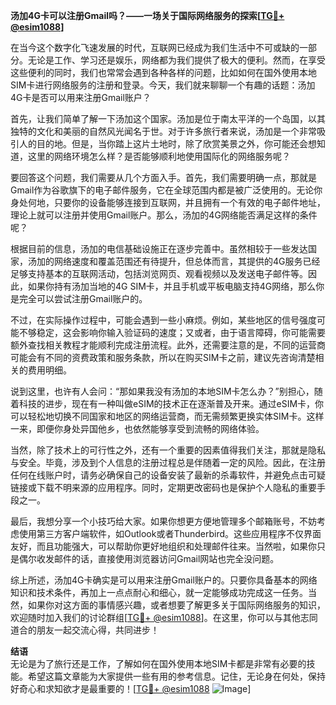 **汤加4G卡可以注册Gmail吗？——一场关于国际网络服务的探索[[TG💪+ @esim1088](https://t.me/s/esim1088)]**

在当今这个数字化飞速发展的时代，互联网已经成为我们生活中不可或缺的一部分。无论是工作、学习还是娱乐，网络都为我们提供了极大的便利。然而，在享受这些便利的同时，我们也常常会遇到各种各样的问题，比如如何在国外使用本地SIM卡进行网络服务的注册和登录。今天，我们就来聊聊一个有趣的话题：汤加4G卡是否可以用来注册Gmail账户？

首先，让我们简单了解一下汤加这个国家。汤加是位于南太平洋的一个岛国，以其独特的文化和美丽的自然风光闻名于世。对于许多旅行者来说，汤加是一个非常吸引人的目的地。但是，当你踏上这片土地时，除了欣赏美景之外，你可能还会想知道，这里的网络环境怎么样？是否能够顺利地使用国际化的网络服务呢？

要回答这个问题，我们需要从几个方面入手。首先，我们需要明确一点，那就是Gmail作为谷歌旗下的电子邮件服务，它在全球范围内都是被广泛使用的。无论你身处何地，只要你的设备能够连接到互联网，并且拥有一个有效的电子邮件地址，理论上就可以注册并使用Gmail账户。那么，汤加的4G网络能否满足这样的条件呢？

根据目前的信息，汤加的电信基础设施正在逐步完善中。虽然相较于一些发达国家，汤加的网络速度和覆盖范围还有待提升，但总体而言，其提供的4G服务已经足够支持基本的互联网活动，包括浏览网页、观看视频以及发送电子邮件等。因此，如果你持有汤加当地的4G SIM卡，并且手机或平板电脑支持4G网络，那么你是完全可以尝试注册Gmail账户的。

不过，在实际操作过程中，可能会遇到一些小麻烦。例如，某些地区的信号强度可能不够稳定，这会影响你输入验证码的速度；又或者，由于语言障碍，你可能需要额外查找相关教程才能顺利完成注册流程。此外，还需要注意的是，不同的运营商可能会有不同的资费政策和服务条款，所以在购买SIM卡之前，建议先咨询清楚相关的费用明细。

说到这里，也许有人会问：“那如果我没有汤加的本地SIM卡怎么办？”别担心，随着科技的进步，现在有一种叫做eSIM的技术正在逐渐普及开来。通过eSIM卡，你可以轻松地切换不同国家和地区的网络运营商，而无需频繁更换实体SIM卡。这样一来，即便你身处异国他乡，也依然能够享受到流畅的网络体验。

当然，除了技术上的可行性之外，还有一个重要的因素值得我们关注，那就是隐私与安全。毕竟，涉及到个人信息的注册过程总是伴随着一定的风险。因此，在注册任何在线账户时，请务必确保自己的设备安装了最新的杀毒软件，并避免点击可疑链接或下载不明来源的应用程序。同时，定期更改密码也是保护个人隐私的重要手段之一。

最后，我想分享一个小技巧给大家。如果你想更方便地管理多个邮箱账号，不妨考虑使用第三方客户端软件，如Outlook或者Thunderbird。这些应用程序不仅界面友好，而且功能强大，可以帮助你更好地组织和处理邮件往来。当然啦，如果你只是偶尔收发邮件的话，直接使用浏览器访问Gmail网站也完全没问题。

综上所述，汤加4G卡确实是可以用来注册Gmail账户的。只要你具备基本的网络知识和技术条件，再加上一点点耐心和细心，就一定能够成功完成这一任务。当然，如果你对这方面的事情感兴趣，或者想要了解更多关于国际网络服务的知识，欢迎随时加入我们的讨论群组[[TG💪+ @esim1088](https://t.me/s/esim1088)]。在这里，你可以与其他志同道合的朋友一起交流心得，共同进步！

**结语**  
无论是为了旅行还是工作，了解如何在国外使用本地SIM卡都是非常有必要的技能。希望这篇文章能为大家提供一些有用的参考信息。记住，无论身在何处，保持好奇心和求知欲才是最重要的！[[TG💪+ @esim1088](https://t.me/s/esim1088) ![Image](https://i.postimg.cc/4NQfJmqS/Snipaste-2025-05-13-00-14-12.png)]